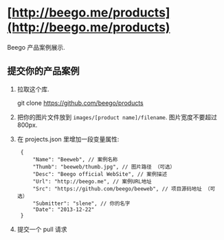 # [http://beego.me/products](http://beego.me/products)

Beego 产品案例展示.

## 提交你的产品案例

1. 拉取这个库.

    git clone https://github.com/beego/products

2. 把你的图片文件放到 `images/[product name]/filename`. 图片宽度不要超过 800px.

3. 在 projects.json 里增加一段变量属性:

        {
        	"Name": "Beeweb", // 案例名称
        	"Thumb": "beeweb/thumb.jpg", // 图片路径 （可选）
        	"Desc": "Beego official WebSite", // 案例描述
        	"Url": "http://beego.me", // 案例URL地址
        	"Src": "https://github.com/beego/beeweb", // 项目源码地址 （可选）
        	"Submitter": "slene", // 你的名字
        	"Date": "2013-12-22"
        }

4. 提交一个 pull 请求
